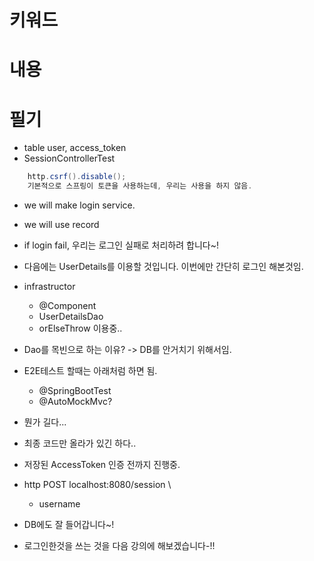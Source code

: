 # 키워드

# 내용

# 필기

- table user, access_token
- SessionControllerTest

```java
    http.csrf().disable();
    기본적으로 스프링이 토큰을 사용하는데, 우리는 사용을 하지 않음.
```

- we will make login service.
- we will use record
- if login fail, 우리는 로그인 실패로 처리하려 합니다~!
- 다음에는 UserDetails를 이용할 것입니다. 이번에만 간단히 로그인 해본것임.

- infrastructor
  - @Component
  - UserDetailsDao
  - orElseThrow 이용중..
- Dao를 목빈으로 하는 이유? -> DB를 안거치기 위해서임.
- E2E테스트 할때는 아래처럼 하면 됨.
  - @SpringBootTest
  - @AutoMockMvc?
- 뭔가 길다...
- 최종 코드만 올라가 있긴 하다..
- 저장된 AccessToken 인증 전까지 진행중.
- http POST localhost:8080/session \
  - username
- DB에도 잘 들어갑니다~!
- 로그인한것을 쓰는 것을 다음 강의에 해보겠습니다-!!
